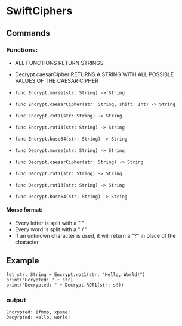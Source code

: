 # SwiftCiphers
## Commands
### Functions:
* ALL FUNCTIONS RETURN STRINGS
* Decrypt.caesarCipher RETURNS A STRING WITH ALL POSSIBLE VALUES OF THE CAESAR CIPHER

* `func Encrypt.morse(str: String) -> String`
* `func Encrypt.caesarCipher(str: String, shift: Int) -> String`
* `func Encrypt.rot1(str: String) -> String`
* `func Encrypt.rot13(str: String) -> String`
* `func Encrypt.base64(str: String) -> String`

* `func Decrypt.morse(str: String) -> String`
* `func Decrypt.caesarCipher(str: String) -> String`
* `func Decrypt.rot1(str: String) -> String`
* `func Decrypt.rot13(str: String) -> String`
* `func Decrypt.base64(str: String) -> String`

#### Morse format:
* Every letter is split with a " "
* Every word is split with a " / "
* If an unknown character is used, it will return a "?" in place of the character


## Example
```
let str: String = Encrypt.rot1(str: "Hello, World!")
print("Ecrypted: " + str)
print("Decrypted: " + Decrypt.ROT1(str: s!))
```
### output
```
Encrypted: Ifmmp, xpsme!
Decyrpted: Hello, world!
```
